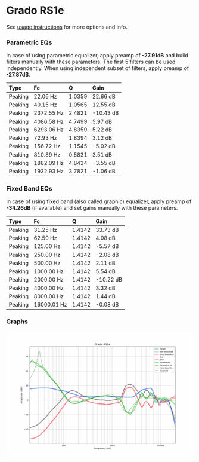 # Grado RS1e
See [usage instructions](https://github.com/jaakkopasanen/AutoEq#usage) for more options and info.

### Parametric EQs
In case of using parametric equalizer, apply preamp of **-27.91dB** and build filters manually
with these parameters. The first 5 filters can be used independently.
When using independent subset of filters, apply preamp of **-27.87dB**.

| Type    | Fc         |      Q | Gain      |
|:--------|:-----------|:-------|:----------|
| Peaking | 22.06 Hz   | 1.0359 | 22.66 dB  |
| Peaking | 40.15 Hz   | 1.0565 | 12.55 dB  |
| Peaking | 2372.55 Hz | 2.4821 | -10.43 dB |
| Peaking | 4086.58 Hz | 4.7499 | 5.97 dB   |
| Peaking | 6293.06 Hz | 4.8359 | 5.22 dB   |
| Peaking | 72.93 Hz   | 1.8394 | 3.12 dB   |
| Peaking | 156.72 Hz  | 1.1545 | -5.02 dB  |
| Peaking | 810.89 Hz  | 0.5831 | 3.51 dB   |
| Peaking | 1882.09 Hz | 4.8434 | -3.55 dB  |
| Peaking | 1932.93 Hz | 3.7821 | -1.06 dB  |

### Fixed Band EQs
In case of using fixed band (also called graphic) equalizer, apply preamp of **-34.26dB**
(if available) and set gains manually with these parameters.

| Type    | Fc          |      Q | Gain      |
|:--------|:------------|:-------|:----------|
| Peaking | 31.25 Hz    | 1.4142 | 33.73 dB  |
| Peaking | 62.50 Hz    | 1.4142 | 4.08 dB   |
| Peaking | 125.00 Hz   | 1.4142 | -5.57 dB  |
| Peaking | 250.00 Hz   | 1.4142 | -2.08 dB  |
| Peaking | 500.00 Hz   | 1.4142 | 2.11 dB   |
| Peaking | 1000.00 Hz  | 1.4142 | 5.54 dB   |
| Peaking | 2000.00 Hz  | 1.4142 | -10.22 dB |
| Peaking | 4000.00 Hz  | 1.4142 | 3.32 dB   |
| Peaking | 8000.00 Hz  | 1.4142 | 1.44 dB   |
| Peaking | 16000.01 Hz | 1.4142 | -0.08 dB  |

### Graphs
![](./Grado%20RS1e.png)